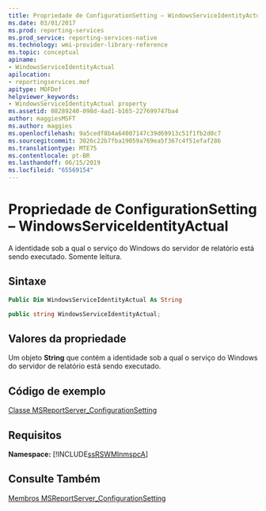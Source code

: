 ```yaml
---
title: Propriedade de ConfigurationSetting – WindowsServiceIdentityActual | Microsoft Docs
ms.date: 03/01/2017
ms.prod: reporting-services
ms.prod_service: reporting-services-native
ms.technology: wmi-provider-library-reference
ms.topic: conceptual
apiname:
- WindowsServiceIdentityActual
apilocation:
- reportingservices.mof
apitype: MOFDef
helpviewer_keywords:
- WindowsServiceIdentityActual property
ms.assetid: 08289240-098d-4ad1-b165-227699747ba4
author: maggiesMSFT
ms.author: maggies
ms.openlocfilehash: 9a5cedf8b4a64007147c39d69913c51f1fb2d0c7
ms.sourcegitcommit: 3026c22b7fba19059a769ea5f367c4f51efaf286
ms.translationtype: MTE75
ms.contentlocale: pt-BR
ms.lasthandoff: 06/15/2019
ms.locfileid: "65569154"
---
```

# <a name="configurationsetting-property---windowsserviceidentityactual"></a>Propriedade de ConfigurationSetting – WindowsServiceIdentityActual
  A identidade sob a qual o serviço do Windows do servidor de relatório está sendo executado. Somente leitura.  
  
## <a name="syntax"></a>Sintaxe  
  
```vb  
Public Dim WindowsServiceIdentityActual As String  
```  
  
```csharp  
public string WindowsServiceIdentityActual;  
```  
  
## <a name="property-values"></a>Valores da propriedade  
 Um objeto **String** que contém a identidade sob a qual o serviço do Windows do servidor de relatório está sendo executado.  
  
## <a name="example-code"></a>Código de exemplo  
 [Classe MSReportServer_ConfigurationSetting](../../reporting-services/wmi-provider-library-reference/msreportserver-configurationsetting-class.md)  
  
## <a name="requirements"></a>Requisitos  
 **Namespace:** [!INCLUDE[ssRSWMInmspcA](../../includes/ssrswminmspca-md.md)]  
  
## <a name="see-also"></a>Consulte Também  
 [Membros MSReportServer_ConfigurationSetting](../../reporting-services/wmi-provider-library-reference/msreportserver-configurationsetting-members.md)  
  
  

